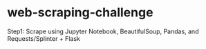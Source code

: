 # web-scraping-challenge
Step1: Scrape using Jupyter Notebook, BeautifulSoup, Pandas, and Requests/Splinter + Flask
